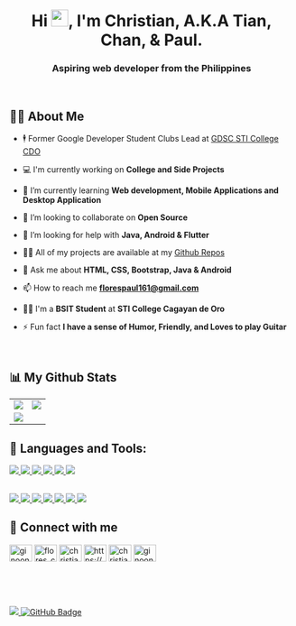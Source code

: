 <h1 align="center">Hi <img src="https://raw.githubusercontent.com/MartinHeinz/MartinHeinz/master/wave.gif" height="30px">, I'm Christian, A.K.A Tian, Chan, & Paul.</h1>
<h3 align="center">Aspiring web developer from the Philippines</h3>
<br/>

## 🙋‍♂️ About Me

- 🕴️ Former Google Developer Student Clubs Lead at [GDSC STI College CDO](https://dscsticdo.github.io)

- 💻 I'm currently working on **College and Side Projects**

- 🌱 I’m currently learning **Web development, Mobile Applications and Desktop Application**
  
- 👯 I’m looking to collaborate on **Open Source**

- 🤝 I’m looking for help with **Java, Android & Flutter**

- 👨‍💻 All of my projects are available at my [Github Repos](https://github.com/GinoongFlores?tab=repositories)

- 💬 Ask me about **HTML, CSS, Bootstrap, Java & Android**

- 📫 How to reach me **florespaul161@gmail.com**
  
- 👨‍🎓 I'm a **BSIT Student** at **STI College Cagayan de Oro**

- ⚡ Fun fact **I have a sense of Humor, Friendly, and Loves to play Guitar**

<br/>

## 📊 My Github Stats
<table align="center" width="100%"> 
  <tr> 
    <td align="center"> 
      <img src="https://github-readme-stats.vercel.app/api?username=ginoongflores&show_icons=true&count_private=true&theme=react&hide_border=true&bg_color=0D1117">
    </td> 
    <td align="center"> 
      <img src="https://github-readme-streak-stats.herokuapp.com/?user=ginoongflores&theme=black-ice"/>
    </td> 
   </tr> 
  
  <tr> 
    <td align="center"> 
      <img src="https://github-readme-stats.vercel.app/api/top-langs/?username=ginoongflores&langs_count=8&count_private=true&layout=compact&theme=react&hide_border=true&bg_color=0D1117"/>
    </td> 
  </tr> 
  
  </table>


## 🚀 Languages and Tools:
<a href="https://developer.mozilla.org/en-US/docs/Glossary/HTML5" target="_blank">
<img src="https://img.shields.io/badge/html5-%23E34F26.svg?style=for-the-badge&logo=html5&logoColor=white"/>
</a>
<a href="https://developer.mozilla.org/en-US/docs/Web/CSS">
<img src="https://img.shields.io/badge/css3-%231572B6.svg?style=for-the-badge&logo=css3&logoColor=white"/>
</a>
<a href="https://sass-lang.com/">
<img src="https://img.shields.io/badge/SASS-hotpink.svg?style=for-the-badge&logo=SASS&logoColor=white"/>
</a>
<a href="https://getbootstrap.com/3">
<img src="https://img.shields.io/badge/bootstrap-%23563D7C.svg?style=for-the-badge&logo=bootstrap&logoColor=white"/>
</a>
<a href="https://www.java.com/en/">
<img src="https://img.shields.io/badge/java-%23ED8B00.svg?style=for-the-badge&logo=java&logoColor=white"/>
</a>
<!-- <a href="">
<img src="https://img.shields.io/badge/sqlite-%2307405e.svg?style=for-the-badge&logo=sqlite&logoColor=white"/>
</a> -->
<a href="https://dotnet.microsoft.com/apps/xamarin">
<img src="https://img.shields.io/badge/Xamarin-3199DC?style=for-the-badge&logo=xamarin&logoColor=white"/>
</a>

\
<a href="https://git-scm.com/">
<img src="https://img.shields.io/badge/git-%23F05033.svg?style=for-the-badge&logo=git&logoColor=white"/>
</a>
<a href="https://github.com">
<img src="https://img.shields.io/badge/github-%23121011.svg?style=for-the-badge&logo=github&logoColor=white"/>
</a>
<a href="https://code.visualstudio.com/">
<img src="https://img.shields.io/badge/Visual%20Studio%20Code-0078d7.svg?style=for-the-badge&logo=visual-studio-code&logoColor=white"/>
</a>
<a href="https://visualstudio.microsoft.com/">
<img src="https://img.shields.io/badge/Visual%20Studio-5C2D91.svg?style=for-the-badge&logo=visual-studio&logoColor=white"/>
</a>
<a href="https://www.eclipse.org/">
<img src="https://img.shields.io/badge/Eclipse-FE7A16.svg?style=for-the-badge&logo=Eclipse&logoColor=white"/>
</a>
<a href="https://www.jetbrains.com/idea/">
<img src="https://img.shields.io/badge/IntelliJIDEA-000000.svg?style=for-the-badge&logo=intellij-idea&logoColor=white"/>
</a>
<a href="https://developer.android.com/studio">
<img src="https://img.shields.io/badge/Android%20Studio-3DDC84.svg?style=for-the-badge&logo=android-studio&logoColor=white"/>
</a>


## 🤝 Connect with me

<p align="left">
<a href="https://codepen.io/ginoongflores" target="blank"><img align="center" src="https://raw.githubusercontent.com/rahuldkjain/github-profile-readme-generator/master/src/images/icons/Social/codepen.svg" alt="ginoongflores" height="30" width="40" /></a>
<a href="https://twitter.com/flores_chrstn" target="blank"><img align="center" src="https://raw.githubusercontent.com/rahuldkjain/github-profile-readme-generator/master/src/images/icons/Social/twitter.svg" alt="flores_chrstn" height="30" width="40" /></a>
<a href="https://linkedin.com/in/christianpaulflores" target="blank"><img align="center" src="https://raw.githubusercontent.com/rahuldkjain/github-profile-readme-generator/master/src/images/icons/Social/linked-in-alt.svg" alt="christianpaulflores" height="30" width="40" /></a>
<a href="https://stackoverflow.com/users/14479352/ginoong-flores" target="blank"><img align="center" src="https://raw.githubusercontent.com/rahuldkjain/github-profile-readme-generator/master/src/images/icons/Social/stack-overflow.svg" alt="https://stackoverflow.com/users/14479352/ginoong-flores" height="30" width="40" /></a>
<a href="https://fb.com/christianpaulh.flores" target="blank"><img align="center" src="https://raw.githubusercontent.com/rahuldkjain/github-profile-readme-generator/master/src/images/icons/Social/facebook.svg" alt="christianpaulh.flores" height="30" width="40" /></a>
<a href="https://instagram.com/ginoongflores" target="blank"><img align="center" src="https://raw.githubusercontent.com/rahuldkjain/github-profile-readme-generator/master/src/images/icons/Social/instagram.svg" alt="ginoongflores" height="30" width="40" /></a>
</p>


<br/>
<br/>
<br/>

<a href="https://img.shields.io/twitter/url?style=social&url=https%3A%2F%2Ftwitter.com%2Fflores_chrstn"></a>

<a href="https://github.com/Meghna-DAS/github-profile-views-counter">
    <img src="https://komarev.com/ghpvc/?username=ginoongflores">
</a>
<a href="https://github.com/ginoongflores?tab=followers"><img src="https://img.shields.io/github/followers/ginoongflores?label=Followers&style=social" alt="GitHub Badge"></a>
